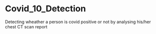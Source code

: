 # Covid_10_Detection
Detecting wheather a person is covid positive or not by analysing his/her chest CT scan report
